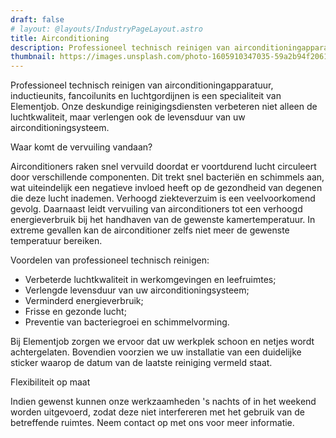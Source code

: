 ```yaml
---
draft: false
# layout: @layouts/IndustryPageLayout.astro
title: Airconditioning
description: Professioneel technisch reinigen van airconditioningapparatuur, inductieunits, fancoilunits en luchtgordijnen. Verbeter de luchtkwaliteit en verleng de levensduur van uw airconditioningsysteem. 
thumbnail: https://images.unsplash.com/photo-1605910347035-59a2b94f2061?ixlib=rb-4.0.3&ixid=MnwxMjA3fDB8MHxwaG90by1wYWdlfHx8fGVufDB8fHx8&auto=format&fit=crop&w=818&q=80
---
```


Professioneel technisch reinigen van airconditioningapparatuur, inductieunits, fancoilunits en luchtgordijnen is een specialiteit van Elementjob. Onze deskundige reinigingsdiensten verbeteren niet alleen de luchtkwaliteit, maar verlengen ook de levensduur van uw airconditioningsysteem.

Waar komt de vervuiling vandaan?

Airconditioners raken snel vervuild doordat er voortdurend lucht circuleert door verschillende componenten. Dit trekt snel bacteriën en schimmels aan, wat uiteindelijk een negatieve invloed heeft op de gezondheid van degenen die deze lucht inademen. Verhoogd ziekteverzuim is een veelvoorkomend gevolg. Daarnaast leidt vervuiling van airconditioners tot een verhoogd energieverbruik bij het handhaven van de gewenste kamertemperatuur. In extreme gevallen kan de airconditioner zelfs niet meer de gewenste temperatuur bereiken.

Voordelen van professioneel technisch reinigen:

- Verbeterde luchtkwaliteit in werkomgevingen en leefruimtes;
- Verlengde levensduur van uw airconditioningsysteem;
- Verminderd energieverbruik;
- Frisse en gezonde lucht;
- Preventie van bacteriegroei en schimmelvorming.

Bij Elementjob zorgen we ervoor dat uw werkplek schoon en netjes wordt achtergelaten. Bovendien voorzien we uw installatie van een duidelijke sticker waarop de datum van de laatste reiniging vermeld staat.

Flexibiliteit op maat

Indien gewenst kunnen onze werkzaamheden 's nachts of in het weekend worden uitgevoerd, zodat deze niet interfereren met het gebruik van de betreffende ruimtes. Neem contact op met ons voor meer informatie.